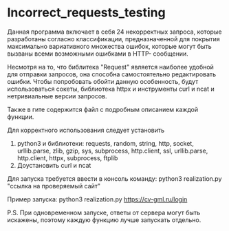 # Incorrect_requests_testing
Данная программа включает в себя 24 некорректных запроса, которые разработаны 
согласно классификации, предназначенной для покрытия максимально вариативного 
множества ошибок, которые могут быть вызваны всеми возможными ошибками в HTTP-
сообщении.

Несмотря на то, что библитека "Request" является наиболее удобной для отправки 
запросов, она способна самостоятельно редактировать ошибки. Чтобы попробовать 
обойти данную особенность, будут использоваться сокеты, библиотека httpx и инструменты curl и ncat и 
нетривиальные версии запросов.

Также в гите содержится файл с подробным описанием каждой функции.

Для корректного использования следует установить 
1. python3 и библиотеки: 
requests,
random,
string,
http,
socket,
urllib.parse,
zlib,
gzip,
sys,
subprocess,
http.client,
ssl,
urllib.parse,
http.client,
httpx,
subprocess,
ftplib
2. Доустановить curl и ncat

Для запуска требуется ввести в консоль команду: 
python3 realization.py "ссылка на проверяемый сайт" 

Пример запуска: python3 realization.py https://cv-gml.ru/login


P.S. При одновременном запуске, ответы от сервера могут быть искажены, поэтому каждую функцию лучше запускать отдельно.



